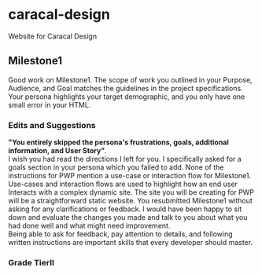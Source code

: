 # caracal-design
Website for Caracal Design

## Milestone1
 Good work on Milestone1. The scope of work you outlined in your Purpose, Audience, and Goal matches the guidelines in the project specifications. Your persona highlights your target demographic, and you only have one small error in your HTML.
### Edits and Suggestions
 __"You entirely skipped the persona's frustrations, goals, additional information, and User Story"__.  
  I wish you had read the directions I left for you. I specifically asked for a goals section in your persona which you failed to add.
	 None of the instructions for PWP mention a use-case or interaction flow for Milestone1. Use-cases and interaction flows are used to highlight how an end user Interacts with a  complex dynamic site. The site you will be creating for PWP will be a straightforward static website.
 	You resubmitted  Milestone1 without asking for any clarifications or feedback. I would have been happy to sit down and evaluate the changes you made and talk to you about what you had done well and what might need improvement.  
	Being able to ask for feedback, pay attention to details, and following written instructions are important skills that every developer should master.
### Grade TierII
